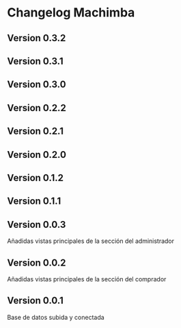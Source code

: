 # Changelog Machimba
## Version 0.3.2


## Version 0.3.1

## Version 0.3.0


## Version 0.2.2


## Version 0.2.1


## Version 0.2.0


## Version 0.1.2


## Version 0.1.1


## Version 0.0.3
Añadidas vistas principales de la sección del administrador

## Version 0.0.2
Añadidas vistas principales de la sección del comprador

## Version 0.0.1
Base de datos subida y conectada